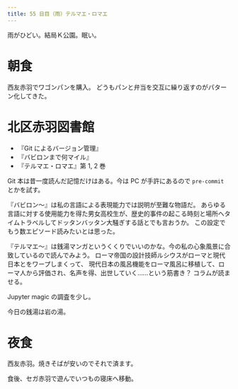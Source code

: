 ```yaml
---
title: 55 日目（雨）テルマエ・ロマエ
---
```


雨がひどい。結局Ｋ公園。眠い。

# 朝食

西友赤羽でワゴンパンを購入。
どうもパンと弁当を交互に繰り返すのがパターン化してきた。

# 北区赤羽図書館

* 『Git によるバージョン管理』
* 『バビロンまで何マイル』
* 『テルマエ・ロマエ』第 1, 2 巻

Git 本は昔一度読んだ記憶だけはある。今は PC が手許にあるので `pre-commit` とかを試す。

『バビロン～』は私の言語による表現能力では説明が至難な物語だ。
あらゆる言語に対する使用能力を得た男女高校生が、歴史的事件の起こる時刻と場所へタイムトラベルしてドッタンバッタン大騒ぎする話とでも言おうか。
この設定でもう数エピソード読みたいとは思った。

『テルマエ～』は銭湯マンガというくくりでいいのかな。今の私の心象風景に合致しているので読んでみよう。
ローマ帝国の設計技師ルシウスがローマと現代日本とをワープしまくって、
現代日本の風呂機能をローマ風呂に移植して、ローマ人から評価され、名声を得、出世していく……という筋書き？
コラムが読ませる。

Jupyter magic の調査を少し。

今日の銭湯は岩の湯。

# 夜食

西友赤羽。焼きそばが安いのでそれで済ます。

食後、セガ赤羽で遊んでいつもの寝床へ移動。

